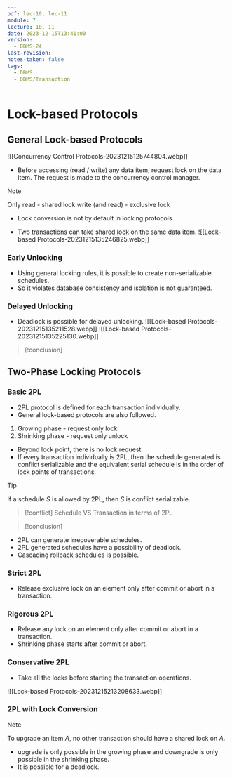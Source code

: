 ```yaml
---
pdf: lec-10, lec-11
module: 7
lecture: 10, 11
date: 2023-12-15T13:41:00
version:
  - DBMS-24
last-revision: 
notes-taken: false
tags:
  - DBMS
  - DBMS/Transaction
---
```

# Lock-based Protocols

## General Lock-based Protocols

![[Concurrency Control Protocols-20231215125744804.webp]]
- Before accessing (read / write) any data item, request lock on the data item. The request is made to the concurrency control manager.

> [!NOTE]
> Only read - shared lock
> write (and read) - exclusive lock

- Lock conversion is not by default in locking protocols.

- Two transactions can take shared lock on the same data item.
![[Lock-based Protocols-20231215135246825.webp]]

### Early Unlocking

- Using general locking rules, it is possible to create non-serializable schedules.
- So it violates database consistency and isolation is not guaranteed.

### Delayed Unlocking

- Deadlock is possible for delayed unlocking.
![[Lock-based Protocols-20231215135211528.webp]]
![[Lock-based Protocols-20231215135225130.webp]]


> [!conclusion] 


## Two-Phase Locking Protocols

### Basic 2PL
- 2PL protocol is defined for each transaction individually.
- General lock-based protocols are also followed.
1. Growing phase - request only lock
2. Shrinking phase - request only unlock

- Beyond lock point, there is no lock request.
- If every transaction individually is 2PL, then the schedule generated is conflict serializable and the equivalent serial schedule is in the order of lock points of transactions.

> [!tip] 
> If a schedule ${} S$ is allowed by 2PL, then $S$ is conflict serializable.


> [!conflict] Schedule VS Transaction in terms of 2PL
> 



> [!conclusion] 
- 2PL can generate irrecoverable schedules.
- 2PL generated schedules have a possibility of deadlock.
- Cascading rollback schedules is possible.

### Strict 2PL
- Release exclusive lock on an element only after commit or abort in a transaction.

### Rigorous 2PL
- Release any lock on an element only after commit or abort in a transaction.
- Shrinking phase starts after commit or abort.

### Conservative 2PL
- Take all the locks before starting the transaction operations.

![[Lock-based Protocols-20231215213208633.webp]]

### 2PL with Lock Conversion


> [!NOTE] 
> To upgrade an item $A$, no other transaction should have a shared lock on $A$.

- upgrade is only possible in the growing phase and downgrade is only possible in the shrinking phase.
- It is possible for a deadlock.